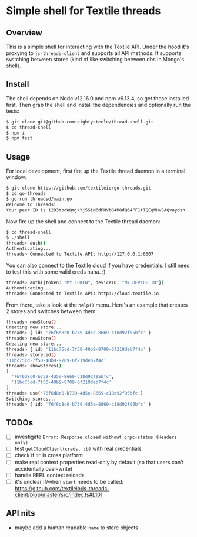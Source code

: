 # Simple shell for Textile threads

## Overview

This is a simple shell for interacting with the Textile API. Under the hood it's proxying to `js-threads-client` and supports all API methods. It supports switching between stores (kind of like switching between dbs in Mongo's shell).

## Install

The shell depends on Node v12.16.0 and npm v6.13.4, so get those installed first. Then grab the shell and install the dependencies and optionally run the tests:

```bash
$ git clone git@github.com:eightysteele/thread-shell.git
$ cd thread-shell
$ npm i
$ npm test
```

## Usage

For local development, first fire up the Textile thread daemon in a terminal window:

```bash
$ git clone https://github.com/textileio/go-threads.git
$ cd go-threads
$ go run threadsd/main.go
Welcome to Threads!
Your peer ID is 12D3KooWQmjkYj5SiN6dPHVbD4M8dQ64PF1tTQCqMHvSAQvaydsh
```

Now fire up the shell and connect to the Textile thread daemon:

```bash
$ cd thread-shell
$ ./shell
threads> auth()
Authenticating...
threads> Connected to Textile API: http://127.0.0.1:6007
```

You can also connect to the Textile cloud if you have credentials. I still need to test this with some valid creds haha. :)

```bash
threads> auth({token: "MY_TOKEN", deviceID: "MY_DEVICE_ID"})
Authenticating...
threads> Connected to Textile API: http://cloud.textile.io
```

From there, take a look at the `help()` menu. Here's an example that creates 2 stores and switches between them:

```bash
threads> newStore()
Creating new store...
threads> { id: '76f6d8c0-b739-4d5e-8669-c18d92f95bfc' }
threads> newStore()
Creating new store...
threads> { id: '11bc75cd-7f50-40b9-9709-6f219deb7f4c' }
threads> store.id()
'11bc75cd-7f50-40b9-9709-6f219deb7f4c'
threads> showStores()
[
  '76f6d8c0-b739-4d5e-8669-c18d92f95bfc',
  '11bc75cd-7f50-40b9-9709-6f219deb7f4c'
]
threads> use('76f6d8c0-b739-4d5e-8669-c18d92f95bfc')
Switching stores...
threads> { id: '76f6d8c0-b739-4d5e-8669-c18d92f95bfc' }
```

## TODOs
- [ ] investigate `Error: Response closed without grpc-status (Headers only)`
- [ ] test `getCloudClient(creds, cb)` with real credentials
- [ ] check if `nc` is cross platform 
- [ ] make repl context properties read-only by default (so that users can't accidentally over-write)
- [ ] handle REPL context reloads
- [ ] it's unclear if/when `start` needs to be called: https://github.com/textileio/js-threads-client/blob/master/src/index.ts#L101

## API nits
* maybe add a human readable `name` to store objects
